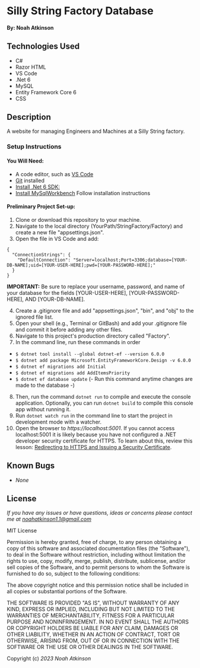 # Silly String Factory Database

#### By: Noah Atkinson

## Technologies Used

* C#
* Razor HTML
* VS Code
* .Net 6
* MySQL
* Entity Framework Core 6
* CSS

## Description
A website for managing Engineers and Machines at a Silly String factory.

### Setup Instructions

#### You Will Need: 

* A code editor, such as [VS Code](https://code.visualstudio.com/)
* [Git](https://github.com/) installed
* [Install .Net 6 SDK:](https://www.learnhowtoprogram.com/c-and-net/getting-started-with-c/installing-c-and-net)
* [Install MySqlWorkbench](https://www.mysql.com/products/workbench/) Follow installation instructions 


#### Preliminary Project Set-up:
1. Clone or download this repository to your machine.
2. Navigate to the local directory (YourPath/StringFactory/Factory) and create a new file "appsettings.json".
3. Open the file in VS Code and add:
  ```
  {
    "ConnectionStrings": {
      "DefaultConnection": "Server=localhost;Port=3306;database=[YOUR-DB-NAME];uid=[YOUR-USER-HERE];pwd=[YOUR-PASSWORD-HERE];"
    }
  }
  ```

**IMPORTANT:** Be sure to replace your username, password, and name of your database for the fields [YOUR-USER-HERE], [YOUR-PASSWORD-HERE], AND [YOUR-DB-NAME].

4. Create a .gitignore file and add "appsettings.json", "bin", and "obj" to the ignored file list.  
5. Open your shell (e.g., Terminal or GitBash) and add your .gitignore file and commit it before adding any other files. 
6. Navigate to this project's production directory called "Factory". 
7. In the command line, run these commands in order
 * `$ dotnet tool install --global dotnet-ef --version 6.0.0` 
 * `$ dotnet add package Microsoft.EntityFrameworkCore.Design -v 6.0.0` 
 * `$ dotnet ef migrations add Initial` 
 * `$ dotnet ef migrations add AddItemsPriority`
 * `$ dotnet ef database update` (- Run this command anytime changes are made to the database -)
 
8. Then, run the command `dotnet run` to compile and execute the console application. Optionally, you can run `dotnet build` to compile this console app without running it.
9. Run `dotnet watch run` in the command line to start the project in development mode with a watcher.
10. Open the browser to _https://localhost:5001_. If you cannot access localhost:5001 it is likely because you have not configured a .NET developer security certificate for HTTPS. To learn about this, review this lesson: [Redirecting to HTTPS and Issuing a Security Certificate](https://www.learnhowtoprogram.com/c-and-net/basic-web-applications/redirecting-to-https-and-issuing-a-security-certificate).


## Known Bugs

* _None_

## License

_If you have any issues or have questions, ideas or concerns please contact me at [noahatkinson1.1@gmail.com](mailto:noahatkinson1.1@gmail.com)_

MIT License

Permission is hereby granted, free of charge, to any person obtaining a copy
of this software and associated documentation files (the "Software"), to deal
in the Software without restriction, including without limitation the rights
to use, copy, modify, merge, publish, distribute, sublicense, and/or sell
copies of the Software, and to permit persons to whom the Software is
furnished to do so, subject to the following conditions:

The above copyright notice and this permission notice shall be included in all
copies or substantial portions of the Software.

THE SOFTWARE IS PROVIDED "AS IS", WITHOUT WARRANTY OF ANY KIND, EXPRESS OR
IMPLIED, INCLUDING BUT NOT LIMITED TO THE WARRANTIES OF MERCHANTABILITY,
FITNESS FOR A PARTICULAR PURPOSE AND NONINFRINGEMENT. IN NO EVENT SHALL THE
AUTHORS OR COPYRIGHT HOLDERS BE LIABLE FOR ANY CLAIM, DAMAGES OR OTHER
LIABILITY, WHETHER IN AN ACTION OF CONTRACT, TORT OR OTHERWISE, ARISING FROM,
OUT OF OR IN CONNECTION WITH THE SOFTWARE OR THE USE OR OTHER DEALINGS IN THE
SOFTWARE.

Copyright (c) _2023_ _Noah Atkinson_